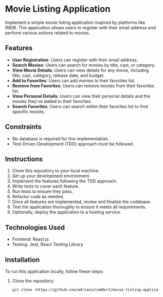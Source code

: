 # Movie Listing Application

Implement a simple movie listing application inspired by platforms like IMDB. This application allows users to register with their email address and perform various actions related to movies.

## Features

- **User Registration**: Users can register with their email address.
- **Search Movies**: Users can search for movies by title, cast, or category.
- **View Movie Details**: Users can view details for any movie, including title, cast, category, release date, and budget.
- **Add to Favorites**: Users can add movies to their favorites list.
- **Remove from Favorites**: Users can remove movies from their favorites list.
- **View Personal Details**: Users can view their personal details and the movies they've added to their favorites.
- **Search Favorites**: Users can search within their favorites list to find specific movies.

## Constraints

- No database is required for this implementation.
- Test-Driven Development (TDD) approach must be followed.

## Instructions

1. Clone this repository to your local machine.
2. Set up your development environment.
3. Implement the features following the TDD approach.
4. Write tests to cover each feature.
5. Run tests to ensure they pass.
6. Refactor code as needed.
7. Once all features are implemented, review and finalize the codebase.
8. Test the application thoroughly to ensure it meets all requirements.
9. Optionally, deploy the application to a hosting service.

## Technologies Used

- Frontend: React.js
- Testing: Jest, React Testing Library

## Installation

To run this application locally, follow these steps:

1. Clone the repository:

   ```bash
   git clone <https://github.com/mdrianislam0or1/movie-listing-application>
   ```
